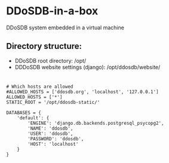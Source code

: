 # DDoSDB-in-a-box
DDoSDB system embedded in a virtual machine 



## Directory structure:

  - DDoSDB root directory: /opt/
  - DDDoSDB website settings (django): /opt/ddosdb/website/
  
###
###


```shell

# Which hosts are allowed
#ALLOWED_HOSTS = ['ddosdb.org', 'localhost', '127.0.0.1']
ALLOWED_HOSTS = ['*']
STATIC_ROOT = '/opt/ddosdb-static/'

DATABASES = {
    'default': {
        'ENGINE': 'django.db.backends.postgresql_psycopg2',
        'NAME': 'ddosdb',
        'USER': 'ddosdb',
        'PASSWORD': 'ddosdb',
        'HOST': 'localhost'
    }
}
```
